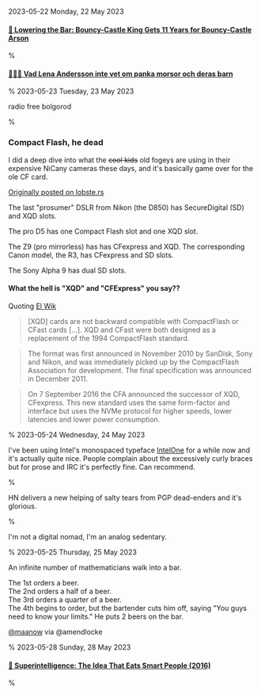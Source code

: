 2023-05-22 Monday, 22 May 2023

#### [🔗 Lowering the Bar: Bouncy-Castle King Gets 11 Years for Bouncy-Castle Arson](https://www.loweringthebar.net/2023/05/bouncy-castle-king-gets-11-years-for-bouncy-castle-arson.html)

%

#### [🔗&#x1F1F8;&#x1F1EA; Vad Lena Andersson inte vet om panka morsor och deras barn](https://arbetet.se/2023/05/22/vad-lena-andersson-inte-vet-om-panka-morsor-och-deras-barn/)

%
2023-05-23 Tuesday, 23 May 2023

radio free bolgorod

%

### Compact Flash, he dead

I did a deep dive into what the <strike>cool kids</strike> old fogeys are using in their expensive NiCany cameras these days, and it's basically game over for the ole CF card. 

[Originally posted on lobste.rs](https://lobste.rs/s/uovahy/version_2_my_solar_powered_epaper_digital#c_rwtd31)

The last "prosumer" DSLR from Nikon (the D850) has SecureDigital (SD) and XQD slots. 

The pro D5 has one Compact Flash slot and one XQD slot. 

The Z9 (pro mirrorless) has has CFexpress and XQD. The corresponding Canon model, the R3, has CFexpress and SD slots.

The Sony Alpha 9 has dual SD slots.

#### What the hell is "XQD" and "CFExpress" you say??

Quoting [El Wik](https://en.wikipedia.org/wiki/XQD_card)

> [XQD] cards are not backward compatible with CompactFlash or CFast cards [...]. XQD and CFast were both designed as a replacement of the 1994 CompactFlash standard.

> The format was first announced in November 2010 by SanDisk, Sony and Nikon, and was immediately picked up by the CompactFlash Association for development. The final specification was announced in December 2011.

> On 7 September 2016 the CFA announced the successor of XQD, CFexpress. This new standard uses the same form-factor and interface but uses the NVMe protocol for higher speeds, lower latencies and lower power consumption.

%
2023-05-24 Wednesday, 24 May 2023

I've been using Intel's monospaced typeface [IntelOne][intelone] for a while now and it's actually quite nice. People complain about the excessively curly braces but for prose and IRC it's perfectly fine. Can recommend. 

[intelone]: https://github.com/intel/intel-one-mono#intel-one-mono-typeface

%

HN delivers a new helping of salty tears from PGP dead-enders and it's glorious.

%

I'm not a digital nomad, I'm an analog sedentary. 

%
2023-05-25 Thursday, 25 May 2023

An infinite number of mathematicians walk into a bar. 

The 1st orders a beer.   
The 2nd orders a half of a beer.   
The 3rd orders a quarter of a beer.   
The 4th begins to order, but the bartender cuts him off, saying "You guys need to know your limits." He puts 2 beers on the bar.

[@maanow](https://twitter.com/maanow/status/1661465658276675585?s=20) via @amendlocke

%
2023-05-28 Sunday, 28 May 2023

#### [🔗 Superintelligence: The Idea That Eats Smart People (2016)](https://idlewords.com/talks/superintelligence.htm)

%
